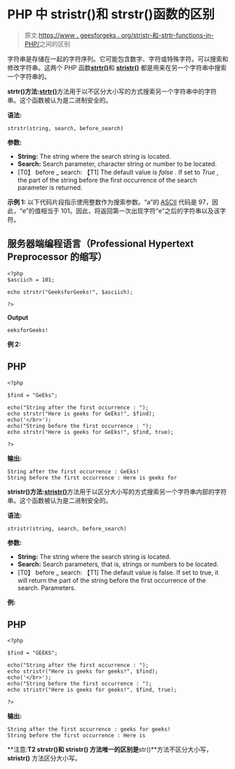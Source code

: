 # PHP 中 stristr()和 strstr()函数的区别

> 原文:[https://www . geesforgeks . org/stristr-和-strtr-functions-in-PHP/](https://www.geeksforgeeks.org/difference-between-stristr-and-strstr-functions-in-php/)之间的区别

字符串是存储在一起的字符序列。它可能包含数字、字符或特殊字符。可以搜索和修改字符串。这两个 PHP 函数[**strtr()**](https://www.geeksforgeeks.org/php-strstr-function/)和 [**stristr()**](https://www.geeksforgeeks.org/php-stristr-function/) 都是用来在另一个字符串中搜索一个字符串的。

**strtr()方法:**[**strtr()**](https://www.geeksforgeeks.org/php-strstr-function/)方法用于以不区分大小写的方式搜索另一个字符串中的字符串。这个函数被认为是二进制安全的。

**语法:**

```
strstr(string, search, before_search)
```

**参数:**

*   **String:** The string where the search string is located.
*   **Search:** Search parameter, character string or number to be located.
*   [T0】 before _ search: 【T1] The default value is *false* . If set to *True* , the part of the string before the first occurrence of the search parameter is returned.

**示例 1:** 以下代码片段指示使用整数作为搜索参数。“a”的 [ASCII](https://www.geeksforgeeks.org/ascii-table/) 代码是 97，因此，“e”的值相当于 101。因此，将返回第一次出现字符“e”之后的字符串以及该字符。

## 服务器端编程语言（Professional Hypertext Preprocessor 的缩写）

```
<?php
$asciich = 101;

echo strstr("GeeksforGeeks!", $asciich);

?>
```

**Output**

```
eeksforGeeks!
```

**例 2:**

## PHP

```
<?php

$find = "GeEks";

echo("String after the first occurrence : ");
echo strstr("Here is geeks for GeEks!", $find);
echo('</br>');
echo("String before the first occurrence : ");
echo strstr("Here is geeks for GeEks!", $find, true);

?>
```

**输出:**

```
String after the first occurrence : GeEks!
String before the first occurrence : Here is geeks for
```

**stristr()方法:**[**stristr()**](https://www.geeksforgeeks.org/php-stristr-function/)方法用于以区分大小写的方式搜索另一个字符串内部的字符串。这个函数被认为是二进制安全的。

**语法:**

```
stristr(string, search, before_search)
```

**参数:**

*   **String:** The string where the search string is located.
*   **Search:** Search parameters, that is, strings or numbers to be located.
*   [T0】 before _ search: 【T1] The default value is false. If set to true, it will return the part of the string before the first occurrence of the search. Parameters.

**例:**

## PHP

```
<?php

$find = "GEEKS";

echo("String after the first occurrence : ");
echo stristr("Here is geeks for geeks!", $find);
echo('</br>');
echo("String before the first occurrence : ");
echo stristr("Here is geeks for geeks!", $find, true);

?>
```

**输出:**

```
String after the first occurrence : geeks for geeks!
String before the first occurrence : Here is
```

**注意:**T2 strstr()和 **stristr()** 方法唯一的区别是**str()**方法不区分大小写， **stristr()** 方法区分大小写。
